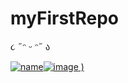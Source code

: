 # myFirstRepo
૮ ˶ᵔ ᵕ ᵔ˶ ა 

[![name](https://www.pinterest.fr/pin/697917273509254765/)![image](https://user-images.githubusercontent.com/77726756/188643917-6ba2c0f8-d1ef-45c2-b6e2-860f62f75b26.png)
)]([https://www.youtube.com/watch?v=EuqQfguh7R4&t=161s])
